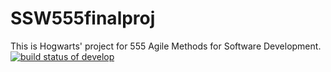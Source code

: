 # SSW555finalproj
This is Hogwarts' project for 555 Agile Methods for Software Development.
[![build status of develop](https://travis-ci.org/JoeyIsZY/ssw555tmHogwarts2020Spring.svg?branch=master)](https://travis-ci.org/JoeyIsZY/ssw555tmHogwarts2020Spring)
